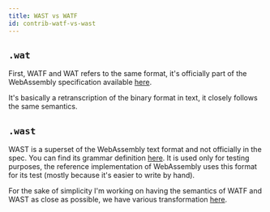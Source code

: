 ```yaml
---
title: WAST vs WATF
id: contrib-watf-vs-wast
---
```


## `.wat`

First, WATF and WAT refers to the same format, it's officially part of the WebAssembly specification available [here](https://webassembly.github.io/spec/core/text/index.html).

It's basically a retranscription of the binary format in text, it closely follows the same semantics.

## `.wast`

WAST is a superset of the WebAssembly text format and not officially in the spec. You can find its grammar definition [here](https://github.com/WebAssembly/spec/tree/master/interpreter#s-expression-syntax).
It is used only for testing purposes, the reference implementation of WebAssembly uses this format for its test (mostly because it's easier to write by hand).

For the sake of simplicity I'm working on having the semantics of WATF and WAST as close as possible, we have various transformation [here](https://github.com/xtuc/js-webassembly-interpreter/tree/master/docs/contrib/transform).
